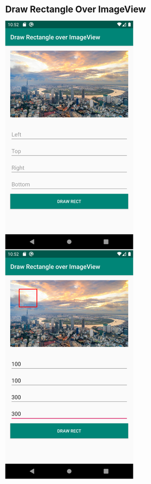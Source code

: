 # Draw Rectangle Over ImageView


<img src=screenshots/Screenshot1.png width="405" height="720">
<img src=screenshots/Screenshot2.png width="405" height="720">